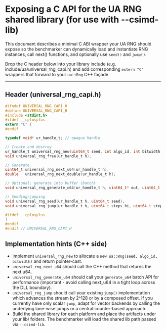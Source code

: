 # Exposing a C API for the UA RNG shared library (for use with --csimd-lib)

This document describes a minimal C ABI wrapper your UA RNG should expose so the benchmarker can dynamically load and instantiate RNG instances, call next() functions, and optionally use `seed()` and `jump()`.

Drop the C header below into your library include (e.g. include/ua/universal_rng_capi.h) and add corresponding `extern "C"` wrappers that forward to your `ua::Rng` C++ façade.

---
## Header (universal_rng_capi.h)

```c
#ifndef UNIVERSAL_RNG_CAPI_H
#define UNIVERSAL_RNG_CAPI_H
#include <stdint.h>
#ifdef __cplusplus
extern "C" {
#endif

typedef void* ur_handle_t; // opaque handle

// Create and destroy
ur_handle_t universal_rng_new(uint64_t seed, int algo_id, int bitwidth);
void universal_rng_free(ur_handle_t h);

// Generate
uint64_t universal_rng_next_u64(ur_handle_t h);
double   universal_rng_next_double(ur_handle_t h);

// Optional: generate into buffer (batch)
void universal_rng_generate_u64(ur_handle_t h, uint64_t* out, uint64_t count);

// Seeding/jumping
void universal_rng_seed(ur_handle_t h, uint64_t seed);
void universal_rng_jump(ur_handle_t h, uint64_t steps_hi, uint64_t steps_lo);

#ifdef __cplusplus
}
#endif
#endif // UNIVERSAL_RNG_CAPI_H
```

## Implementation hints (C++ side)
- Implement `universal_rng_new` to allocate a `new ua::Rng(seed, algo_id, bitwidth)` and return pointer-cast.
- `universal_rng_next_u64` should call the C++ method that returns the next u64.
- `universal_rng_generate_u64` should call your `generate_u64` batch API for performance (important - avoid calling next_u64 in a tight loop across the DLL boundary).
- `universal_rng_jump` should call your existing `jump()` implementation which advances the stream by 2^128 or by a composed offset. If you currently have only scalar `jump`, adapt for vector backends by calling the underlying lane-wise jumps or a central counter-based approach.
- Build the shared library for each platform and place the artifacts under your lib/ folders. The benchmarker will load the shared lib path passed via `--csimd-lib`.
